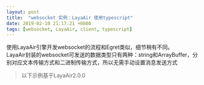```yaml
---
layout: post
title:  "websocket 实例：LayaAir 使用typescript"
date: 2019-02-10 21:17:21 +0800
tags: [websocket, LayaAir, client, typescript]
---
```


<!-- # websocket 实例：LayaAir 使用typescript -->

使用LayaAir引擎开发websocket的流程和Egret类似，细节稍有不同。<br>
LayaAir封装的websocket可发送的数据类型只有两种：string和ArrayBuffer，分别对应文本传输方式和二进制传输方式，所以无需手动设置消息发送方式<br>
> 以下示例基于LayaAir2.0.0

<script src="https://gist.github.com/sunny352/8aa5569fb12a784c8666577716f56d94.js"></script>
